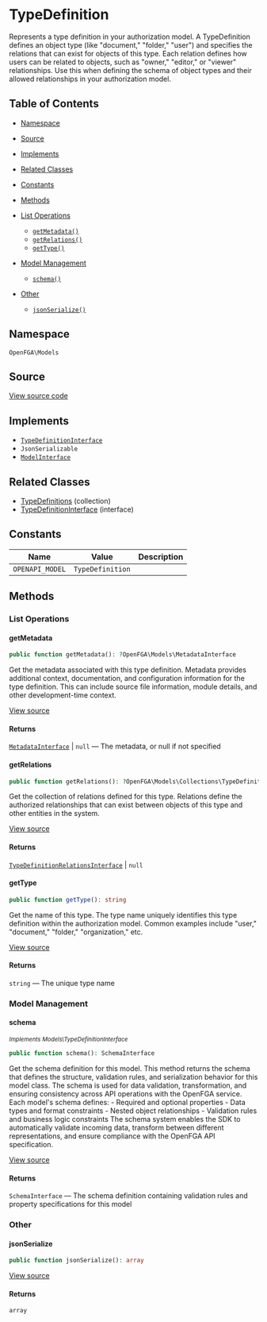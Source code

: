 # TypeDefinition

Represents a type definition in your authorization model. A TypeDefinition defines an object type (like &quot;document,&quot; &quot;folder,&quot; &quot;user&quot;) and specifies the relations that can exist for objects of this type. Each relation defines how users can be related to objects, such as &quot;owner,&quot; &quot;editor,&quot; or &quot;viewer&quot; relationships. Use this when defining the schema of object types and their allowed relationships in your authorization model.

## Table of Contents

* [Namespace](#namespace)
* [Source](#source)
* [Implements](#implements)
* [Related Classes](#related-classes)
* [Constants](#constants)
* [Methods](#methods)

* [List Operations](#list-operations)
    * [`getMetadata()`](#getmetadata)
    * [`getRelations()`](#getrelations)
    * [`getType()`](#gettype)
* [Model Management](#model-management)
    * [`schema()`](#schema)
* [Other](#other)
    * [`jsonSerialize()`](#jsonserialize)

## Namespace

`OpenFGA\Models`

## Source

[View source code](https://github.com/evansims/openfga-php/blob/main/src/Models/TypeDefinition.php)

## Implements

* [`TypeDefinitionInterface`](TypeDefinitionInterface.md)
* `JsonSerializable`
* [`ModelInterface`](ModelInterface.md)

## Related Classes

* [TypeDefinitions](Models/Collections/TypeDefinitions.md) (collection)
* [TypeDefinitionInterface](Models/TypeDefinitionInterface.md) (interface)

## Constants

| Name            | Value            | Description |
| --------------- | ---------------- | ----------- |
| `OPENAPI_MODEL` | `TypeDefinition` |             |

## Methods

### List Operations

#### getMetadata

```php
public function getMetadata(): ?OpenFGA\Models\MetadataInterface

```

Get the metadata associated with this type definition. Metadata provides additional context, documentation, and configuration information for the type definition. This can include source file information, module details, and other development-time context.

[View source](https://github.com/evansims/openfga-php/blob/main/src/Models/TypeDefinition.php#L61)

#### Returns

[`MetadataInterface`](MetadataInterface.md) &#124; `null` — The metadata, or null if not specified

#### getRelations

```php
public function getRelations(): ?OpenFGA\Models\Collections\TypeDefinitionRelationsInterface

```

Get the collection of relations defined for this type. Relations define the authorized relationships that can exist between objects of this type and other entities in the system.

[View source](https://github.com/evansims/openfga-php/blob/main/src/Models/TypeDefinition.php#L70)

#### Returns

[`TypeDefinitionRelationsInterface`](Models/Collections/TypeDefinitionRelationsInterface.md) &#124; `null`

#### getType

```php
public function getType(): string

```

Get the name of this type. The type name uniquely identifies this type definition within the authorization model. Common examples include &quot;user,&quot; &quot;document,&quot; &quot;folder,&quot; &quot;organization,&quot; etc.

[View source](https://github.com/evansims/openfga-php/blob/main/src/Models/TypeDefinition.php#L79)

#### Returns

`string` — The unique type name

### Model Management

#### schema

*<small>Implements Models\TypeDefinitionInterface</small>*

```php
public function schema(): SchemaInterface

```

Get the schema definition for this model. This method returns the schema that defines the structure, validation rules, and serialization behavior for this model class. The schema is used for data validation, transformation, and ensuring consistency across API operations with the OpenFGA service. Each model&#039;s schema defines: - Required and optional properties - Data types and format constraints - Nested object relationships - Validation rules and business logic constraints The schema system enables the SDK to automatically validate incoming data, transform between different representations, and ensure compliance with the OpenFGA API specification.

[View source](https://github.com/evansims/openfga-php/blob/main/src/Models/ModelInterface.php#L52)

#### Returns

`SchemaInterface` — The schema definition containing validation rules and property specifications for this model

### Other

#### jsonSerialize

```php
public function jsonSerialize(): array

```

[View source](https://github.com/evansims/openfga-php/blob/main/src/Models/TypeDefinition.php#L88)

#### Returns

`array`
